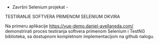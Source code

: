 - Završni Selenium projekat -

TESTIRANJE SOFTVERA PRIMENOM SELENIUM OKVIRA

Na primeru aplikacije https://vue-demo.daniel-avellaneda.com/ demonstrirati proces testiranja softvera primenom Selenium i TestNG biblioteka, sa dostupnom kompletnom implementacijom na github nalogu.

